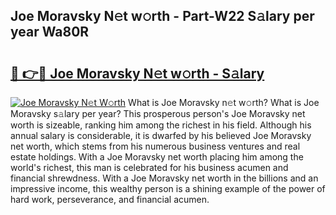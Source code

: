 ## Joe Moravsky N𝚎t w𝚘rth - Part-W22 S𝚊lary per year Wa80R

# <h2><a href="http://gc2oq6k.nevu.top/?p=Joe+Moravsky">🔗 👉🔴 Joe Moravsky N𝚎t w𝚘rth - S𝚊lary</a></h2>

[![Joe Moravsky N𝚎t W𝚘rth](https://i.imgur.com/Oavwk0R.jpeg)](http://gc2oq6k.nevu.top/?p=Joe+Moravsky)
What is Joe Moravsky n𝚎t w𝚘rth? What is Joe Moravsky s𝚊lary per year?
This prosperous person's Joe Moravsky net worth is sizeable, ranking him among the richest in his field. Although his annual salary is considerable, it is dwarfed by his believed Joe Moravsky net worth, which stems from his numerous business ventures and real estate holdings. With a Joe Moravsky net worth placing him among the world's richest, this man is celebrated for his business acumen and financial shrewdness. With a Joe Moravsky net worth in the billions and an impressive income, this wealthy person is a shining example of the power of hard work, perseverance, and financial acumen.
